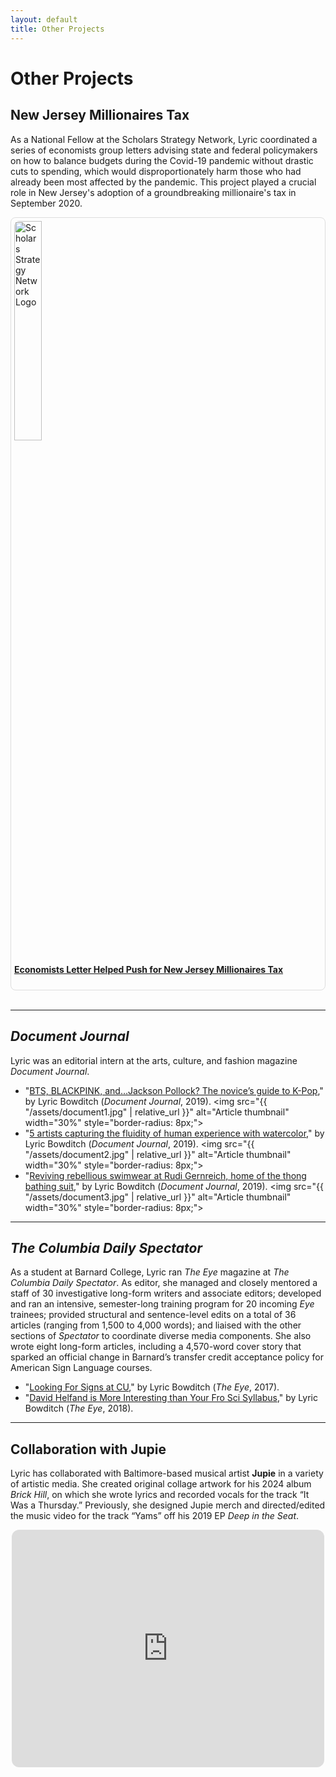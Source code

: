 ```yaml
---
layout: default
title: Other Projects
---
```


# Other Projects

## New Jersey Millionaires Tax

As a National Fellow at the Scholars Strategy Network, Lyric coordinated a series of economists group letters advising state and federal policymakers on how to balance budgets during the Covid-19 pandemic without drastic cuts to spending, which would disproportionately harm those who had already been most affected by the pandemic. This project played a crucial role in New Jersey's adoption of a groundbreaking millionaire's tax in September 2020.

<div style="border: 1px solid #ddd; padding: 5px; max-width: 500px; border-radius: 8px;">
  <a href="https://scholars.org/features/economists-letter-helped-push-new-jersey" target="_blank">
    <img src="{{ "/assets/SSN.png" | relative_url }}"
         alt="Scholars Strategy Network Logo" width="30%" style="border-radius: 8px;">
  </a>
  <h4>
    <a href="https://scholars.org/features/economists-letter-helped-push-new-jersey" target="_blank">
      Economists Letter Helped Push for New Jersey Millionaires Tax
    </a>
  </h4>
</div>
<br>

* * *

## <i>Document Journal</i>

Lyric was an editorial intern at the arts, culture, and fashion magazine <i>Document Journal</i>. 

* "<a href="https://www.documentjournal.com/2019/08/bts-blackpink-and-jackson-pollock-the-novices-guide-to-k-pop/">BTS, BLACKPINK, and…Jackson Pollock? The novice’s guide to K-Pop</a>," by Lyric Bowditch (<i>Document Journal</i>, 2019).
<img src="{{ "/assets/document1.jpg" | relative_url }}"
         alt="Article thumbnail" width="30%" style="border-radius: 8px;">
* "<a href="https://www.documentjournal.com/2019/07/five-artists-use-watercolor-to-capture-the-fluidity-of-the-human-form-tschabalala-self-mats-gustafson/">5 artists capturing the fluidity of human experience with watercolor</a>," by Lyric Bowditch (<i>Document Journal</i>, 2019).
<img src="{{ "/assets/document2.jpg" | relative_url }}"
         alt="Article thumbnail" width="30%" style="border-radius: 8px;">
* "<a href="https://www.documentjournal.com/2019/08/reviving-rebellious-swimwear-at-rudi-gernreich-home-of-the-thong-bathing-suit/">Reviving rebellious swimwear at Rudi Gernreich, home of the thong bathing suit</a>," by Lyric Bowditch (<i>Document Journal</i>, 2019).
<img src="{{ "/assets/document3.jpg" | relative_url }}"
         alt="Article thumbnail" width="30%" style="border-radius: 8px;">

* * *

## <i>The Columbia Daily Spectator</i>

As a student at Barnard College, Lyric ran <i>The Eye</i> magazine at <i>The Columbia Daily Spectator</i>. As editor, she managed and closely mentored a staff of 30 investigative long-form writers and associate editors; developed and ran an intensive, semester-long training program for 20 incoming <i>Eye</i> trainees; provided structural and sentence-level edits on a total of 36 articles (ranging from 1,500 to 4,000 words); and liaised with the other sections of <i>Spectator</i> to coordinate diverse media components. She also wrote eight long-form articles, including a 4,570-word cover story that sparked an official change in Barnard’s transfer credit acceptance policy for American Sign Language courses. 

* "<a href="http://features.columbiaspectator.com/eye/2017/02/21/looking-for-signs-at-cu/">Looking For Signs at CU</a>," by Lyric Bowditch (<i>The Eye</i>, 2017).
* "<a href="https://www.columbiaspectator.com/the-eye/2018/03/23/david-helfand-is-more-interesting-than-your-fro-sci-syllabus/">David Helfand is More Interesting than Your Fro Sci Syllabus</a>," by Lyric Bowditch (<i>The Eye</i>, 2018).

* * *

## Collaboration with Jupie

Lyric has collaborated with Baltimore-based musical artist <b>Jupie</b> in a variety of artistic media. She created original collage artwork for his 2024 album <i>Brick Hill</i>, on which she wrote lyrics and recorded vocals for the track “It Was a Thursday.” Previously, she designed Jupie merch and directed/edited the music video for the track “Yams” off his 2019 EP <i>Deep in the Seat</i>.

<div style="max-width: 500px; margin: auto;">
  <iframe style="border-radius:12px" 
      src="https://open.spotify.com/embed/album/7zsR6O8S3HQVXqkgKbK4fi?utm_source=generator" 
      width="100%" height="380" 
      frameborder="0" allowfullscreen="" 
      allow="autoplay; clipboard-write; encrypted-media; fullscreen; picture-in-picture">
  </iframe>
</div>
